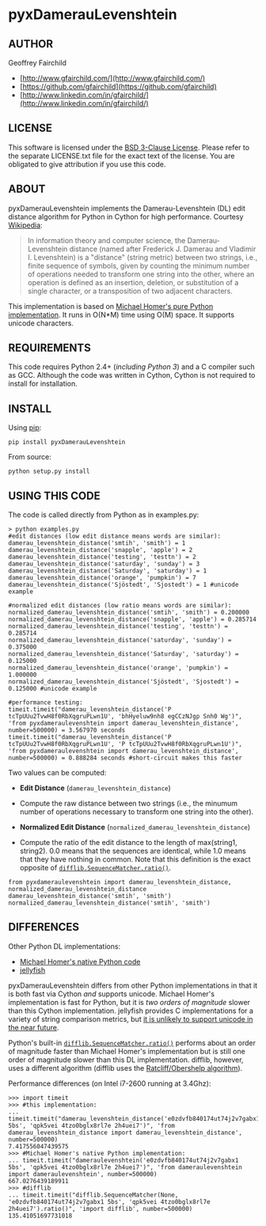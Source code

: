 # pyxDamerauLevenshtein

## AUTHOR
Geoffrey Fairchild
* [http://www.gfairchild.com/](http://www.gfairchild.com/)
* [https://github.com/gfairchild](https://github.com/gfairchild)
* [http://www.linkedin.com/in/gfairchild/](http://www.linkedin.com/in/gfairchild/)

## LICENSE
This software is licensed under the [BSD 3-Clause License](http://opensource.org/licenses/BSD-3-Clause). Please refer to the separate LICENSE.txt file for the exact text of the license. You are obligated to give attribution if you use this code.

## ABOUT
pyxDamerauLevenshtein implements the Damerau-Levenshtein (DL) edit distance algorithm for Python in Cython for high performance. Courtesy [Wikipedia](http://en.wikipedia.org/wiki/Damerau%E2%80%93Levenshtein_distance):

> In information theory and computer science, the Damerau-Levenshtein distance (named after Frederick J. Damerau and Vladimir I. Levenshtein) is a "distance" (string metric) between two strings, i.e., finite sequence of symbols, given by counting the minimum number of operations needed to transform one string into the other, where an operation is defined as an insertion, deletion, or substitution of a single character, or a transposition of two adjacent characters.

This implementation is based on [Michael Homer's pure Python implementation](http://mwh.geek.nz/2009/04/26/python-damerau-levenshtein-distance/). It runs in O(N*M) time using O(M) space. It supports unicode characters.

## REQUIREMENTS
This code requires Python 2.4+ (*including Python 3*) and a C compiler such as GCC. Although the code was written in Cython, Cython is not required to install for installation.

## INSTALL
Using [pip](http://www.pip-installer.org/):

	pip install pyxDamerauLevenshtein

From source:

	python setup.py install

## USING THIS CODE
The code is called directly from Python as in examples.py:
	
	> python examples.py
	#edit distances (low edit distance means words are similar):
	damerau_levenshtein_distance('smtih', 'smith') = 1
	damerau_levenshtein_distance('snapple', 'apple') = 2
	damerau_levenshtein_distance('testing', 'testtn') = 2
	damerau_levenshtein_distance('saturday', 'sunday') = 3
	damerau_levenshtein_distance('Saturday', 'saturday') = 1
	damerau_levenshtein_distance('orange', 'pumpkin') = 7
	damerau_levenshtein_distance('Sjöstedt', 'Sjostedt') = 1 #unicode example

	#normalized edit distances (low ratio means words are similar):
	normalized_damerau_levenshtein_distance('smtih', 'smith') = 0.200000
	normalized_damerau_levenshtein_distance('snapple', 'apple') = 0.285714
	normalized_damerau_levenshtein_distance('testing', 'testtn') = 0.285714
	normalized_damerau_levenshtein_distance('saturday', 'sunday') = 0.375000
	normalized_damerau_levenshtein_distance('Saturday', 'saturday') = 0.125000
	normalized_damerau_levenshtein_distance('orange', 'pumpkin') = 1.000000
	normalized_damerau_levenshtein_distance('Sjöstedt', 'Sjostedt') = 0.125000 #unicode example

	#performance testing:
	timeit.timeit("damerau_levenshtein_distance('P tcTpUUu2TvwH8f0RbXqgruPLwn1U', 'bhHyeluw9nh8 egCCzNJgp Snh0 Wg')", 'from pyxdameraulevenshtein import damerau_levenshtein_distance', number=500000) = 3.567970 seconds
	timeit.timeit("damerau_levenshtein_distance('P tcTpUUu2TvwH8f0RbXqgruPLwn1U', 'P tcTpUUu2TvwH8f0RbXqgruPLwn1U')", 'from pyxdameraulevenshtein import damerau_levenshtein_distance', number=500000) = 0.888284 seconds #short-circuit makes this faster

Two values can be computed:

* **Edit Distance** (`damerau_levenshtein_distance`)
 - Compute the raw distance between two strings (i.e., the minumum number of operations necessary to transform one string into the other).
* **Normalized Edit Distance** (`normalized_damerau_levenshtein_distance`)
 - Compute the ratio of the edit distance to the length of max(string1, string2). 0.0 means that the sequences are identical, while 1.0 means that they have nothing in common. Note that this definition is the exact opposite of [`difflib.SequenceMatcher.ratio()`](http://docs.python.org/2/library/difflib.html#difflib.SequenceMatcher.ratio).

```
from pyxdameraulevenshtein import damerau_levenshtein_distance, normalized_damerau_levenshtein_distance
damerau_levenshtein_distance('smtih', 'smith')
normalized_damerau_levenshtein_distance('smtih', 'smith')
```

## DIFFERENCES
Other Python DL implementations:

* [Michael Homer's native Python code](http://mwh.geek.nz/2009/04/26/python-damerau-levenshtein-distance/)
* [jellyfish](https://github.com/sunlightlabs/jellyfish)

pyxDamerauLevenshtein differs from other Python implementations in that it is both fast via Cython *and* supports unicode. Michael Homer's implementation is fast for Python, but it is *two orders of magnitude* slower than this Cython implementation. jellyfish provides C implementations for a variety of string comparison metrics, but [it is unlikely to support unicode in the near future](https://github.com/sunlightlabs/jellyfish/issues/1).

Python's built-in [`difflib.SequenceMatcher.ratio()`](http://docs.python.org/2/library/difflib.html#difflib.SequenceMatcher.ratio) performs about an order of magnitude faster than Michael Homer's implementation but is still one order of magnitude slower than this DL implementation. difflib, however, uses a different algorithm (difflib uses the [Ratcliff/Obershelp algorithm](http://www.drdobbs.com/database/pattern-matching-the-gestalt-approach/184407970)).

Performance differences (on Intel i7-2600 running at 3.4Ghz):

	>>> import timeit
	>>> #this implementation:
	... timeit.timeit("damerau_levenshtein_distance('e0zdvfb840174ut74j2v7gabx1 5bs', 'qpk5vei 4tzo0bglx8rl7e 2h4uei7')", 'from damerau_levenshtein_distance import damerau_levenshtein_distance', number=500000)
	7.417556047439575
	>>> #Michael Homer's native Python implementation:
	... timeit.timeit("dameraulevenshtein('e0zdvfb840174ut74j2v7gabx1 5bs', 'qpk5vei 4tzo0bglx8rl7e 2h4uei7')", 'from dameraulevenshtein import dameraulevenshtein', number=500000)
	667.0276439189911
	>>> #difflib
	... timeit.timeit("difflib.SequenceMatcher(None, 'e0zdvfb840174ut74j2v7gabx1 5bs', 'qpk5vei 4tzo0bglx8rl7e 2h4uei7').ratio()", 'import difflib', number=500000)
	135.41051697731018
